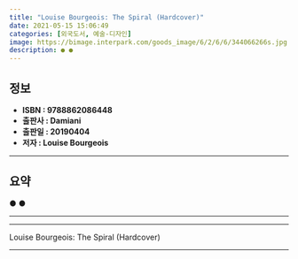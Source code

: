 ```yaml
---
title: "Louise Bourgeois: The Spiral (Hardcover)"
date: 2021-05-15 15:06:49
categories: [외국도서, 예술-디자인]
image: https://bimage.interpark.com/goods_image/6/2/6/6/344066266s.jpg
description: ● ●
---
```


## **정보**

- **ISBN : 9788862086448**
- **출판사 : Damiani**
- **출판일 : 20190404**
- **저자 : Louise Bourgeois**

------



## **요약**

●  ●  

------



------


Louise Bourgeois: The Spiral (Hardcover) 

------


